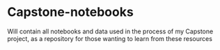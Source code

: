 # Capstone-notebooks
Will contain all notebooks and data used in the process of my Capstone project, as a repository for those wanting to learn from these resources
